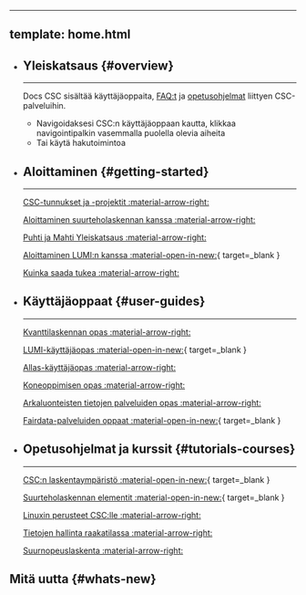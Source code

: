 
---
template: home.html
---

<div class="grid cards csc-quick-links csc-quick-links--landing" markdown>

- ## Yleiskatsaus {#overview}

    ---

    Docs CSC sisältää käyttäjäoppaita, [FAQ:t](support/faq/index.md) ja [opetusohjelmat](support/tutorials/index.md) liittyen CSC-palveluihin.

    * Navigoidaksesi CSC:n käyttäjäoppaan kautta, klikkaa navigointipalkin vasemmalla puolella olevia aiheita
    * Tai käytä hakutoimintoa

- ## Aloittaminen {#getting-started}

    ---

    [CSC-tunnukset ja -projektit :material-arrow-right:](accounts/index.md)

    [Aloittaminen suurteholaskennan kanssa :material-arrow-right:](support/tutorials/hpc-quick.md)

    [Puhti ja Mahti Yleiskatsaus :material-arrow-right:](computing/index.md)

    [Aloittaminen LUMI:n kanssa :material-open-in-new:](https://docs.lumi-supercomputer.eu/firststeps/getstarted/){ target=_blank }

    [Kuinka saada tukea :material-arrow-right:](support/contact.md)

- ## Käyttäjäoppaat {#user-guides}

    ---

    [Kvanttilaskennan opas :material-arrow-right:](computing/quantum-computing/overview.md)

    [LUMI-käyttäjäopas :material-open-in-new:](https://docs.lumi-supercomputer.eu/){ target=_blank }

    [Allas-käyttäjäopas :material-arrow-right:](data/Allas/index.md)

    [Koneoppimisen opas :material-arrow-right:](support/tutorials/ml-guide.md)

    [Arkaluonteisten tietojen palveluiden opas :material-arrow-right:](data/sensitive-data/index.md)

    [Fairdata-palveluiden oppaat :material-open-in-new:](https://www.fairdata.fi/en/fairdata-quick-guide/){ target=_blank }

- ## Opetusohjelmat ja kurssit {#tutorials-courses}

    ---

    [CSC:n laskentaympäristö :material-open-in-new:](https://csc-training.github.io/csc-env-eff/){ target=_blank }

    [Suurteholaskennan elementit :material-open-in-new:](https://edukamu.fi/elements-of-supercomputing/){ target=_blank }

    [Linuxin perusteet CSC:lle :material-arrow-right:](support/tutorials/env-guide/index.md)

    [Tietojen hallinta raakatilassa :material-arrow-right:](support/tutorials/clean-up-data.md)

    [Suurnopeuslaskenta :material-arrow-right:](computing/running/throughput.md)

</div>

## Mitä uutta {#whats-new}

<!-- Content will be generated here, do not EDIT manually -->

